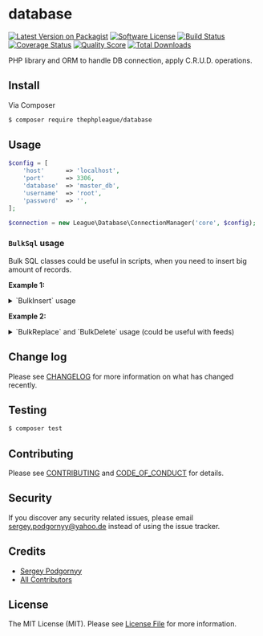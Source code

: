# database

[![Latest Version on Packagist][ico-version]][link-packagist]
[![Software License][ico-license]](LICENSE.md)
[![Build Status][ico-travis]][link-travis]
[![Coverage Status][ico-scrutinizer]][link-scrutinizer]
[![Quality Score][ico-code-quality]][link-code-quality]
[![Total Downloads][ico-downloads]][link-downloads]

PHP library and ORM to handle DB connection, apply C.R.U.D. operations.

## Install

Via Composer

``` bash
$ composer require thephpleague/database
```

## Usage

``` php
$config = [
    'host'      => 'localhost',
    'port'      => 3306,
    'database'  => 'master_db',
    'username'  => 'root',
    'password'  => '',
];

$connection = new League\Database\ConnectionManager('core', $config);
```

### `BulkSql` usage

Bulk SQL classes could be useful in scripts, when you need to insert big amount of records.

**Example 1:**

<details>
    <summary>`BulkInsert` usage</summary>
    
``` php
use League\Database\BulkSql\BulkInsert;

$db = $connection->getMasterConnection();

$bulkInsert = new BulkInsert($db, 'users');
$bulkInsert
    ->setItemsPerQuery(50)
    ->useIgnore()
    ->disableIndexes();

try {
    $db->beginTransaction();
    
    foreach ($users as $user) {
        $bulkInsert->add($user);
    }
    
    $bulkInsert->finish();
    $affectedCount = $bulkInsert->getAffectedCount();
    
    $db->commit();
} catch (\PDOException $e) {
    $db->rollBack();
}
```
</details>

**Example 2:**

<details>
    <summary>`BulkReplace` and `BulkDelete` usage (could be useful with feeds)</summary>
    
``` php
use League\Database\BulkSql\BulkReplace;
use League\Database\BulkSql\BulkDelete;

$db = $connection->getMasterConnection();

$bulkReplace = new BulkReplace($db, 'offers');
$bulkReplace->setItemsPerQuery(500);
$bulkDelete = new BulkDelete($db, 'offers');
$bulkDelete->setItemsPerQuery(1000);

try {
    $db->beginTransaction();
    
    foreach ($offers as $offer) {
        $flag = $offer['deltaStatus'] ?? null;
        
        switch ($delta) {
            case 'REMOVE':
                $bulkDelete->add(['id' => $data['id']]);
                break;
            case 'ADD':
                $bulkReplace->add($data);
                break;
            default:
                $logger->notice("Unsupported delta flag \"{$flag}\"";
        }
    }

    $bulkReplace->finish();
    $bulkDelete->finish();
    
    $db->commit();
    
    $insertsCount = $bulkReplace->getInsertedCount();
    $updatesCount = $bulkReplace->getReplacedCount();
    $deletesCount = $bulkDelete->getAffectedCount();
} catch (\PDOException $e) {
    $db->rollBack();
}
```
</details>

## Change log

Please see [CHANGELOG](CHANGELOG.md) for more information on what has changed recently.

## Testing

``` bash
$ composer test
```

## Contributing

Please see [CONTRIBUTING](CONTRIBUTING.md) and [CODE_OF_CONDUCT](CODE_OF_CONDUCT.md) for details.

## Security

If you discover any security related issues, please email sergey.podgornyy@yahoo.de instead of using the issue tracker.

## Credits

- [Sergey Podgornyy][link-author]
- [All Contributors][link-contributors]

## License

The MIT License (MIT). Please see [License File](LICENSE.md) for more information.

[ico-version]: https://img.shields.io/packagist/v/thephpleague/database.svg?style=flat-square
[ico-license]: https://img.shields.io/badge/license-MIT-brightgreen.svg?style=flat-square
[ico-travis]: https://img.shields.io/travis/thephpleague/database/master.svg?style=flat-square
[ico-scrutinizer]: https://img.shields.io/scrutinizer/coverage/g/thephpleague/database.svg?style=flat-square
[ico-code-quality]: https://img.shields.io/scrutinizer/g/thephpleague/database.svg?style=flat-square
[ico-downloads]: https://img.shields.io/packagist/dt/thephpleague/database.svg?style=flat-square

[link-packagist]: https://packagist.org/packages/thephpleague/database
[link-travis]: https://travis-ci.org/SergeyPodgornyy/database
[link-scrutinizer]: https://scrutinizer-ci.com/g/SergeyPodgornyy/database/code-structure
[link-code-quality]: https://scrutinizer-ci.com/g/SergeyPodgornyy/database
[link-downloads]: https://packagist.org/packages/thephpleague/database
[link-author]: https://github.com/SergeyPodgornyy
[link-contributors]: ../../contributors
